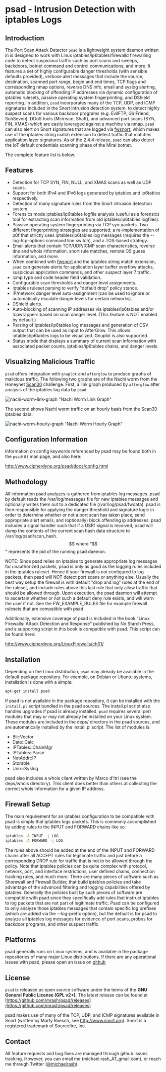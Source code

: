 # psad - Intrusion Detection with iptables Logs

## Introduction
The Port Scan Attack Detector `psad` is a lightweight system daemon written in
is designed to work with Linux iptables/ip6tables/firewalld firewalling code to
detect suspicious traffic such as port scans and sweeps, backdoors, botnet
command and control communications, and more. It features a set of highly
configurable danger thresholds (with sensible defaults provided), verbose alert
messages that include the source, destination, scanned port range, begin and
end times, TCP flags and corresponding nmap options, reverse DNS info, email
and syslog alerting, automatic blocking of offending IP addresses via dynamic
configuration of iptables rulesets, passive operating system fingerprinting,
and DShield reporting. In addition, `psad` incorporates many of the TCP, UDP,
and ICMP signatures included in the Snort intrusion detection system.
to detect highly suspect scans for various backdoor programs (e.g. EvilFTP,
GirlFriend, SubSeven), DDoS tools (Mstream, Shaft), and advanced port scans
(SYN, FIN, XMAS) which are easily leveraged against a machine via nmap. `psad`
can also alert on Snort signatures that are logged via
[fwsnort](https://github.com/mrash/fwsnort), which makes use of the iptables
string match extension to detect traffic that matches application layer
signatures. As of the 2.4.4 release, `psad` can also detect the IoT default
credentials scanning phase of the Mirai botnet.

The complete feature list is below.

## Features
 * Detection for TCP SYN, FIN, NULL, and XMAS scans as well as UDP scans.
 * Support for both IPv4 and IPv6 logs generated by iptables and ip6tables respectively.
 * Detection of many signature rules from the Snort intrusion detection system.
 * Forensics mode iptables/ip6tables logfile analysis (useful as a forensics tool for extracting scan information from old iptables/ip6tables logfiles).
 * Passive operating system fingerprinting via TCP syn packets. Two different fingerprinting strategies are supported; a re-implementation of p0f that strictly uses iptables/ip6tables log messages (requires the --log-tcp-options command line switch), and a TOS-based strategy.
 * Email alerts that contain TCP/UDP/ICMP scan characteristics, reverse dns and whois information, snort rule matches, remote OS guess information, and more.
 * When combined with [fwsnort](https://github.com/mrash/fwsnort) and the iptables string match extension, `psad` can generate alerts for application layer buffer overflow attacks, suspicious application commands, and other suspect layer  7 traffic.
 * Icmp type and code header field validation.
 * Configurable scan thresholds and danger level assignments.
 * Iptables ruleset parsing to verify "default drop" policy stance.
 * IP/network danger level auto-assignment (can be used to ignore or automatically escalate danger levels for certain networks).
 * DShield alerts.
 * Auto-blocking of scanning IP addresses via iptables/ip6tables and/or tcpwrappers based on scan danger level. (This feature is NOT enabled by default.)
 * Parsing of iptables/ip6tables log messages and generation of CSV output that can be used as input to AfterGlow. This allows iptables/ip6tables logs to be visualized. Gnuplot is also supported.
 * Status mode that displays a summary of current scan information with associated packet counts, iptables/ip6tables chains, and danger levels.

## Visualizing Malicious Traffic
`psad` offers integration with `gnuplot` and `afterglow` to produce graphs of
malicious traffic. The following two graphs are of the Nachi worm from the
Honeynet [Scan30](http://old.honeynet.org/scans/scan30/) challenge. First, a
link graph produced by `afterglow` after analysis of the iptables log data by
`psad`:

![nachi-worm-link-graph](images/nachi_worm.gif) "Nachi Worm Link Graph"

The second shows Nachi worm traffic on an hourly basis from the Scan30 iptables
data:

![nachi-worm-hourly-graph](images/nachi_worm_hourly.png) "Nachi Worm Hourly Graph"

## Configuration Information
Information on config keywords referenced by psad may be found both in the
`psad(8)` man page, and also here:

http://www.cipherdyne.org/psad/docs/config.html

## Methodology
All information psad analyzes is gathered from iptables log messages.
psad by default reads the /var/log/messages file for new iptables messages and
optionally writes them out to a dedicated file (/var/log/psad/fwdata).
psad is then responsible for applying the danger threshold and signature logic
in order to determine whether or not a port scan has taken place, send
appropriate alert emails, and (optionally) block offending ip addresses. psad
includes a signal handler such that if a USR1 signal is received, psad will
dump the contents of the current scan hash data structure to
/var/log/psad/scan_hash.$$ where "$$" represents the pid of the running psad
daemon.

NOTE: Since psad relies on iptables to generate appropriate log messages
for unauthorized packets, psad is only as good as the logging rules included
in the iptables ruleset. Hence if your firewall is not configured to log packets,
then psad will NOT detect port scans or anything else.  Usually the best way
setup the firewall is with default "drop and log" rules at the end of the ruleset,
and include rules above this last rule that only allow traffic that should be
allowed through. Upon execution, the psad daemon will attempt to ascertain whether
or not such a default deny rule exists, and will warn the user if not. See the
FW_EXAMPLE_RULES file for example firewall rulesets that are compatible with psad.

Additionally, extensive coverage of psad is included in the book "Linux
Firewalls: Attack Detection and Response" published by No Starch Press, and a
supporting script in this book is compatible with psad.  This script can be
found here:

http://www.cipherdyne.org/LinuxFirewalls/ch01/

## Installation
Depending on the Linux distribution, `psad` may already be available in the
default package repository. For example, on Debian or Ubuntu systems, installation
is done with a simple:

```bash
apt-get install psad
```

If psad is not available in the package repository, it can be installed with the
`install.pl` script bundled in the psad sources. The install.pl script also handles
upgrades if psad is already installed. `psad` requires several perl modules
that may or may not already be installed on your Linux system. These modules are
included in the deps/ directory in the psad sources, and are automatically installed
by the install.pl script. The list of modules is:

 * Bit::Vector
 * Date::Calc
 * IPTables::ChainMgr
 * IPTables::Parse
 * NetAddr::IP
 * Storable
 * Unix::Syslog

psad also includes a whois client written by Marco d'Itri (see the deps/whois
directory).  This client does better than others at collecting the correct
whois information for a given IP address.

## Firewall Setup
The main requirement for an iptables configuration to be compatible with psad
is simply that iptables logs packets. This is commonly accomplished by adding
rules to the INPUT and FORWARD chains like so:

```bash
iptables -A INPUT -j LOG
iptables -A FORWARD -j LOG
```

The rules above should be added at the end of the INPUT and FORWARD chains
after all ACCEPT rules for legitimate traffic and just before a corresponding
DROP rule for traffic that is not to be allowed through the policy. Note that
iptables policies can be quite complex with protocol, network, port, and
interface restrictions, user defined chains, connection tracking rules, and
much more. There are many pieces of software such as Shorewall and Firewall
Builder, that build iptables policies and take advantage of the advanced
filtering and logging capabilities offered by iptables. Generally the policies
built by such pieces of software are compatible with psad since they
specifically add rules that instruct iptables to log packets that are not part
of legitimate traffic. Psad can be configured to only analyze those iptables
messages that contain specific log prefixes (which are added via the
--log-prefix option), but the default is for psad to analyze all iptables log
messages for evidence of port scans, probes for backdoor programs, and other
suspect traffic.

## Platforms
psad generally runs on Linux systems, and is available in the package
repositories of many major Linux distributions. If there are any operational
issues with psad, please open an issue on [github](https://github.com/mrash/psad)

## License
`psad` is released as open source software under the terms of
the **GNU General Public License (GPL v2+)**. The latest release can be found
at [https://github.com/mrash/psad/releases](https://github.com/mrash/psad/releases)

psad makes use of many of the TCP, UDP, and ICMP signatures available in
Snort (written by Marty Roesch, see http://www.snort.org).  Snort is a
registered trademark of Sourcefire, Inc.

## Contact
All feature requests and bug fixes are managed through github issues tracking.
However, you can email me (michael.rash_AT_gmail.com), or reach me through
Twitter ([@michaelrash](https://twitter.com/michaelrash)).
